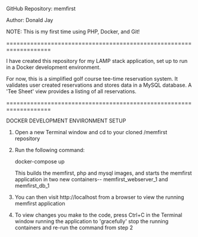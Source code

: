 GitHub Repository: memfirst

Author: Donald Jay

NOTE: This is my first time using PHP, Docker, and Git!

===================================================================

I have created this repository for my LAMP stack application, set up to run in a Docker development environment.

For now, this is a simplified golf course tee-time reservation system. It validates user created reservations and stores data in a MySQL database. A 'Tee Sheet' view provides a listing of all reservations.

===================================================================

DOCKER DEVELOPMENT ENVIRONMENT SETUP

1. Open a new Terminal window and cd to your cloned /memfirst repository

2. Run the following command:

    docker-compose up

    This builds the memfirst, php and mysql images, and starts the memfirst application in two new containers-- memfirst_webserver_1 and memfirst_db_1

3. You can then visit http://localhost from a browser to view the running memfirst application

4. To view changes you make to the code, press Ctrl+C in the Terminal window running the application to 'gracefully' stop the running containers and re-run the command from step 2
